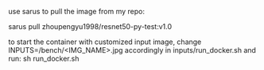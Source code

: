 use sarus to pull the image from my repo:

sarus pull zhoupengyu1998/resnet50-py-test:v1.0

to start the container with customized input image, change INPUTS=/bench/<IMG_NAME>.jpg accordingly in inputs/run_docker.sh and run:
sh run_docker.sh